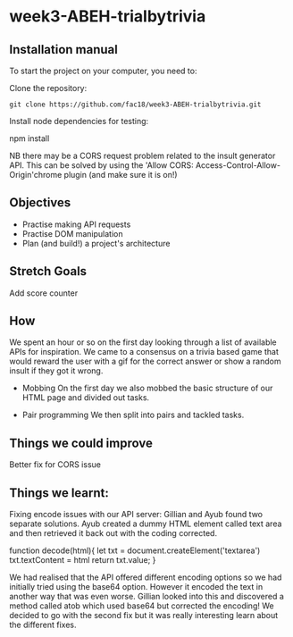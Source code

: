 # week3-ABEH-trialbytrivia

## Installation manual
To start the project on your computer, you need to:

Clone the repository:

```
git clone https://github.com/fac18/week3-ABEH-trialbytrivia.git
```

Install node dependencies for testing:

npm install

NB there may be a CORS request problem related to the insult generator API.  This can be solved by using the 'Allow CORS: Access-Control-Allow-Origin'chrome plugin (and make sure it is on!)

## Objectives

* Practise making API requests
* Practise DOM manipulation
* Plan (and build!) a project's architecture


## Stretch Goals

Add score counter

## How

We spent an hour or so on the first day looking through a list of available APIs for inspiration. We came to a consensus on a trivia based game that would reward the user with a gif for the correct answer or show a random insult if they got it wrong. 

* Mobbing
On the first day we also mobbed the basic structure of our HTML page and divided out tasks.

* Pair programming
We then split into pairs and tackled tasks.

## Things we could improve
Better fix for CORS issue

## Things we learnt: 
Fixing encode issues with our API server: Gillian and Ayub found two separate solutions.
Ayub created a dummy HTML element called text area and then retrieved it back out with the coding corrected.

function decode(html){
    let txt = document.createElement('textarea')
    txt.textContent = html
    return txt.value;
}

We had realised that the API offered different encoding options so we had initially tried using the base64 option. However it encoded the text in another way that was even worse.
Gillian looked into this and discovered a method called atob which used base64 but corrected the encoding!
We decided to go with the second fix but it was really interesting learn about the different fixes. 
